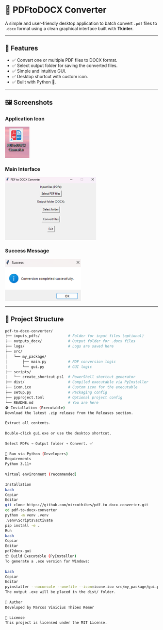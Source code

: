 # 🧩 PDFtoDOCX Converter

A simple and user-friendly desktop application to batch convert `.pdf` files to `.docx` format using a clean graphical interface built with **Tkinter**.

---

## 🚀 Features

- ✅ Convert one or multiple PDF files to DOCX format.  
- ✅ Select output folder for saving the converted files.  
- ✅ Simple and intuitive GUI.  
- ✅ Desktop shortcut with custom icon.  
- ✅ Built with Python 🐍.

---

## 🖼️ Screenshots

### Application Icon  
<img src="https://github.com/mircothibes/pdf-to-docx-converter/raw/main/docs/images/icon.png" width="80">

### Main Interface  
<img src="https://github.com/mircothibes/pdf-to-docx-converter/raw/main/docs/images/interface.png" width="300">

### Success Message  
<img src="https://github.com/mircothibes/pdf-to-docx-converter/raw/main/docs/images/success.png" width="250">

---

## 📁 Project Structure

```bash
pdf-to-docx-converter/
├── inputs_pdfs/             # Folder for input files (optional)
├── outputs_docx/            # Output folder for .docx files
├── logs/                    # Logs are saved here
├── src/
│   └── my_package/
│       ├── main.py          # PDF conversion logic
│       └── gui.py           # GUI logic
├── scripts/
│   └── create_shortcut.ps1  # PowerShell shortcut generator
├── dist/                    # Compiled executable via PyInstaller
├── icon.ico                 # Custom icon for the executable
├── setup.py                 # Packaging config
├── pyproject.toml           # Optional project config
└── README.md                # You are here
🛠️ Installation (Executable)
Download the latest .zip release from the Releases section.

Extract all contents.

Double-click gui.exe or use the desktop shortcut.

Select PDFs → Output folder → Convert. ✅

🐍 Run via Python (Developers)
Requirements
Python 3.11+

Virtual environment (recommended)

Installation
bash
Copiar
Editar
git clone https://github.com/mircothibes/pdf-to-docx-converter.git
cd pdf-to-docx-converter
python -m venv .venv
.venv\Scripts\activate
pip install -e .
Run
bash
Copiar
Editar
pdf2docx-gui
📦 Build Executable (PyInstaller)
To generate a .exe version for Windows:

bash
Copiar
Editar
pyinstaller --noconsole --onefile --icon=icone.ico src/my_package/gui.py
The output .exe will be placed in the dist/ folder.

👤 Author
Developed by Marcos Vinicius Thibes Kemer

📄 License
This project is licensed under the MIT License.
